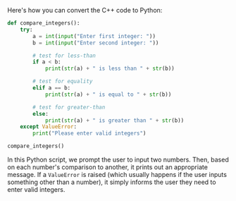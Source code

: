  Here's how you can convert the C++ code to Python:

```python
def compare_integers():
    try:
        a = int(input("Enter first integer: "))
        b = int(input("Enter second integer: "))

        # test for less-than
        if a < b:
            print(str(a) + " is less than " + str(b))

        # test for equality
        elif a == b:
            print(str(a) + " is equal to " + str(b))

        # test for greater-than
        else:
            print(str(a) + " is greater than " + str(b))
    except ValueError:
        print("Please enter valid integers")

compare_integers()
```

In this Python script, we prompt the user to input two numbers. Then, based on each number's comparison to another, it prints out an appropriate message. If a `ValueError` is raised (which usually happens if the user inputs something other than a number), it simply informs the user they need to enter valid integers.
